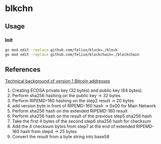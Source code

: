 # blkchn

## Usage

### Init

```bash
go mod edit -replace github.com/feliux/block=./block
go mod edit -replace github.com/feliux/blockchain=./blockchain
```

## References

[Technical background of version 1 Bitcoin addresses](https://en.bitcoin.it/wiki/Technical_background_of_version_1_Bitcoin_addresses)

1. Creating ECDSA private key (32 bytes) and public key (64 bytes).
2. Perform sha256 hashing on the public key -> 32 bytes
3. Perform RIPEMD-160 hashing on the step2 result -> 20 bytes
4. add version byte in front of RIPEMD-160 hash -> 0x00 for Main Network
5. Perform sha256 hash on the extended RIPEMD-160 result
6. Perform sha256 hash on the result of the previous step5 sha256 hash
7. Take the first 4 bytes of the second step6 sha256 hash for checksum
8. Add the 4 checksum bytes from step7 at the end of extended RIPEMD-160 hash from step4 -> 25 bytes
9. Convert the result from a byte string into base58
